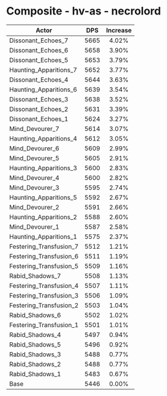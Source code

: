 # Composite - hv-as - necrolord
| Actor | DPS | Increase |
|---|:---:|:---:|
|Dissonant_Echoes_7|5665|4.02%|
|Dissonant_Echoes_6|5658|3.90%|
|Dissonant_Echoes_5|5653|3.79%|
|Haunting_Apparitions_7|5652|3.77%|
|Dissonant_Echoes_4|5644|3.63%|
|Haunting_Apparitions_6|5639|3.54%|
|Dissonant_Echoes_3|5638|3.52%|
|Dissonant_Echoes_2|5631|3.39%|
|Dissonant_Echoes_1|5624|3.27%|
|Mind_Devourer_7|5614|3.07%|
|Haunting_Apparitions_4|5612|3.05%|
|Mind_Devourer_6|5609|2.99%|
|Mind_Devourer_5|5605|2.91%|
|Haunting_Apparitions_3|5600|2.83%|
|Mind_Devourer_4|5600|2.82%|
|Mind_Devourer_3|5595|2.74%|
|Haunting_Apparitions_5|5592|2.67%|
|Mind_Devourer_2|5591|2.66%|
|Haunting_Apparitions_2|5588|2.60%|
|Mind_Devourer_1|5587|2.58%|
|Haunting_Apparitions_1|5575|2.37%|
|Festering_Transfusion_7|5512|1.21%|
|Festering_Transfusion_6|5511|1.19%|
|Festering_Transfusion_5|5509|1.16%|
|Rabid_Shadows_7|5508|1.13%|
|Festering_Transfusion_4|5507|1.11%|
|Festering_Transfusion_3|5506|1.09%|
|Festering_Transfusion_2|5503|1.04%|
|Rabid_Shadows_6|5502|1.02%|
|Festering_Transfusion_1|5501|1.01%|
|Rabid_Shadows_4|5497|0.94%|
|Rabid_Shadows_5|5496|0.92%|
|Rabid_Shadows_3|5488|0.77%|
|Rabid_Shadows_2|5488|0.77%|
|Rabid_Shadows_1|5483|0.67%|
|Base|5446|0.00%|
